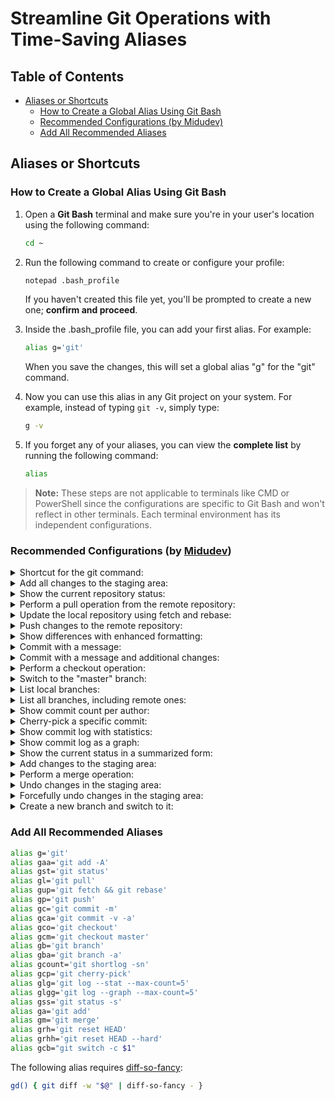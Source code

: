 <h1>Streamline Git Operations with Time-Saving Aliases</h1>

<h2>Table of Contents</h2>

- [Aliases or Shortcuts](#aliases-or-shortcuts)
  - [How to Create a Global Alias Using Git Bash](#how-to-create-a-global-alias-using-git-bash)
  - [Recommended Configurations (by Midudev)](#recommended-configurations-by-midudev)
  - [Add All Recommended Aliases](#add-all-recommended-aliases)

## Aliases or Shortcuts

### How to Create a Global Alias Using Git Bash

1. Open a **Git Bash** terminal and make sure you're in your user's location using the following command:
    ```bash
    cd ~
    ```
  
2. Run the following command to create or configure your profile:
    ```bash
    notepad .bash_profile
    ```
    If you haven't created this file yet, you'll be prompted to create a new one; **confirm and proceed**.

3. Inside the .bash_profile file, you can add your first alias. For example:
    ```bash
    alias g='git'
    ```
    When you save the changes, this will set a global alias "g" for the "git" command.

4. Now you can use this alias in any Git project on your system. For example, instead of typing `git -v`, simply type:
    ```bash
    g -v
    ```

5. If you forget any of your aliases, you can view the **complete list** by running the following command:
    ```bash
    alias
    ```

> **Note:** These steps are not applicable to terminals like CMD or PowerShell since the configurations are specific to Git Bash and won't reflect in other terminals. Each terminal environment has its independent configurations.

### Recommended Configurations (by [Midudev](https://github.com/midudev))

<details>
<summary>Shortcut for the git command:</summary>

- Configuration:

    ```bash
    alias g='git'
    ```

- Usage:

    ```
    g
    ```
</details>

<details>
<summary>Add all changes to the staging area:</summary>

- Configuration:

    ```bash
    alias gaa='git add -A'
    ```

- Usage:

    ```
    gaa
    ```
</details>

<details>
<summary>Show the current repository status:</summary>

- Configuration:

    ```bash
    alias gst='git status'
    ```

- Usage:

    ```
    gst
    ```
</details>

<details>
<summary>Perform a pull operation from the remote repository:</summary>

- Configuration:

    ```bash
    alias gl='git pull'
    ```

- Usage:

    ```
    gl
    ```
</details>

<details>
<summary>Update the local repository using fetch and rebase:</summary>

- Configuration:

    ```bash
    alias gup='git fetch && git rebase'
    ```

- Usage:

    ```
    gup
    ```
</details>

<details>
<summary>Push changes to the remote repository:</summary>

- Configuration:

    ```bash
    alias gp='git push'
    ```

- Usage:

    ```
    gp
    ```
</details>

<details>
<summary>Show differences with enhanced formatting:</summary>

The following alias requires [diff-so-fancy](https://www.npmjs.com/package/diff-so-fancy):

- Configuration:

    ```bash
    gd() { git diff -w "$@" | diff-so-fancy - }
    ```

- Usage:

    ```
    gd
    ```
</details>

<details>
<summary>Commit with a message:</summary>

- Configuration:

    ```bash
    alias gc='git commit -m'
    ```

- Usage:

    ```
    gc "Commit message"
    ```
</details>

<details>
<summary>Commit with a message and additional changes:</summary>

- Configuration:

    ```bash
    alias gca='git commit -v -a'
    ```

- Usage:

    ```
    gca
    ```
</details>

<details>
<summary>Perform a checkout operation:</summary>

- Configuration:

    ```bash
    alias gco='git checkout'
    ```

- Usage:

    ```
    gco <branch_name_or_commit>
    ```
</details>

<details>
<summary>Switch to the "master" branch:</summary>

- Configuration:

    ```bash
    alias gcm='git checkout master'
    ```

- Usage:

    ```
    gcm
    ```
</details>

<details>
<summary>List local branches:</summary>

- Configuration:

    ```bash
    alias gb='git branch'
    ```

- Usage:

    ```
    gb
    ```
</details>

<details>
<summary>List all branches, including remote ones:</summary>

- Configuration:

    ```bash
    alias gba='git branch -a'
    ```

- Usage:

    ```
    gba
    ```
</details>

<details>
<summary>Show commit count per author:</summary>

- Configuration:

    ```bash
    alias gcount='git shortlog -sn'
    ```

- Usage:

    ```
    gcount
    ```
</details>

<details>
<summary>Cherry-pick a specific commit:</summary>

- Configuration:

    ```bash
    alias gcp='git cherry-pick'
    ```

- Usage:

    ```
    gcp <commit_hash>
    ```
</details>

<details>
<summary>Show commit log with statistics:</summary>

- Configuration:

    ```bash
    alias glg='git log --stat --max-count=5'
    ```

- Usage:

    ```
    glg
    ```
</details>

<details>
<summary>Show commit log as a graph:</summary>

- Configuration:

    ```bash
    alias glgg='git log --graph --max-count=5'
    ```

- Usage:

    ```
    glgg
    ```
</details>

<details>
<summary>Show the current status in a summarized form:</summary>

- Configuration:

    ```bash
    alias gss='git status -s'
    ```

- Usage:

    ```
    gss
    ```
</details>

<details>
<summary>Add changes to the staging area:</summary>

- Configuration:

    ```bash
    alias ga='git add'
    ```

- Usage:

    ```
    ga <file_or_directory_name>
    ```
</details>

<details>
<summary>Perform a merge operation:</summary>

- Configuration:

    ```bash
    alias gm='git merge'
    ```

- Usage:

    ```
    gm <branch_name_to_merge>
    ```
</details>

<details>
<summary>Undo changes in the staging area:</summary>

- Configuration:

    ```bash
    alias grh='git reset HEAD'
    ```

- Usage:

    ```
    grh <file_or_directory_name>
    ```
</details>

<details>
<summary>Forcefully undo changes in the staging area:</summary>

- Configuration:

    ```bash
    alias grhh='git reset HEAD --hard'
    ```

- Usage:

    ```
    grhh <file_or_directory_name>
    ```
</details>

<details>
<summary>Create a new branch and switch to it:</summary>

- Configuration:

    ```bash
    alias gcb="git switch -c \$1"
    ```

- Usage:

    ```
    gcb <new_branch_name>
    ```
</details>

### Add All Recommended Aliases

```bash
alias g='git'
alias gaa='git add -A'
alias gst='git status'
alias gl='git pull'
alias gup='git fetch && git rebase'
alias gp='git push'
alias gc='git commit -m'
alias gca='git commit -v -a'
alias gco='git checkout'
alias gcm='git checkout master'
alias gb='git branch'
alias gba='git branch -a'
alias gcount='git shortlog -sn'
alias gcp='git cherry-pick'
alias glg='git log --stat --max-count=5'
alias glgg='git log --graph --max-count=5'
alias gss='git status -s'
alias ga='git add'
alias gm='git merge'
alias grh='git reset HEAD'
alias grhh='git reset HEAD --hard'
alias gcb="git switch -c $1"
```

The following alias requires [diff-so-fancy](https://www.npmjs.com/package/diff-so-fancy):
```bash
gd() { git diff -w "$@" | diff-so-fancy - }
```
